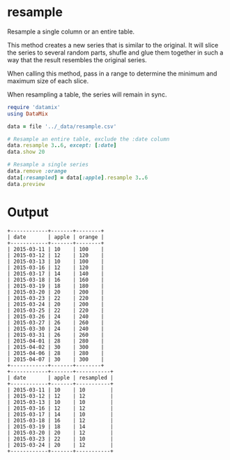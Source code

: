 # resample

Resample a single column or an entire table.

This method creates a new series that is similar to the original. It 
will slice the series to several random parts, shufle and glue them 
together in such a way that the result resembles the original series.

When calling this method, pass in a range to determine the minimum and 
maximum size of each slice.

When resampling a table, the series will remain in sync.

```ruby
require 'datamix'
using DataMix

data = file '../_data/resample.csv'

# Resample an entire table, exclude the :date column
data.resample 3..6, except: [:date]
data.show 20

# Resample a single series
data.remove :orange
data[:resampled] = data[:apple].resample 3..6
data.preview

```

# Output

```
+------------+-------+--------+
| date       | apple | orange |
+------------+-------+--------+
| 2015-03-11 | 10    | 100    |
| 2015-03-12 | 12    | 120    |
| 2015-03-13 | 10    | 100    |
| 2015-03-16 | 12    | 120    |
| 2015-03-17 | 14    | 140    |
| 2015-03-18 | 16    | 160    |
| 2015-03-19 | 18    | 180    |
| 2015-03-20 | 20    | 200    |
| 2015-03-23 | 22    | 220    |
| 2015-03-24 | 20    | 200    |
| 2015-03-25 | 22    | 220    |
| 2015-03-26 | 24    | 240    |
| 2015-03-27 | 26    | 260    |
| 2015-03-30 | 24    | 240    |
| 2015-03-31 | 26    | 260    |
| 2015-04-01 | 28    | 280    |
| 2015-04-02 | 30    | 300    |
| 2015-04-06 | 28    | 280    |
| 2015-04-07 | 30    | 300    |
+------------+-------+--------+
+------------+-------+-----------+
| date       | apple | resampled |
+------------+-------+-----------+
| 2015-03-11 | 10    | 10        |
| 2015-03-12 | 12    | 12        |
| 2015-03-13 | 10    | 10        |
| 2015-03-16 | 12    | 12        |
| 2015-03-17 | 14    | 10        |
| 2015-03-18 | 16    | 12        |
| 2015-03-19 | 18    | 14        |
| 2015-03-20 | 20    | 12        |
| 2015-03-23 | 22    | 10        |
| 2015-03-24 | 20    | 12        |
+------------+-------+-----------+
```
